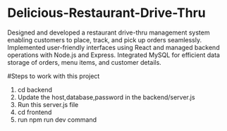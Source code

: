 # Delicious-Restaurant-Drive-Thru
Designed and developed a restaurant drive-thru management system enabling customers to place, track, and pick up orders seamlessly. Implemented user-friendly interfaces using React and managed backend operations with Node.js and Express. Integrated MySQL for efficient data storage of orders, menu items, and customer details. 

#Steps to work with this project
1) cd backend
2) Update the host,database,password in the backend/server.js
3) Run this server.js file
4) cd frontend
5) run npm run dev command
